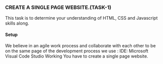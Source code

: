 ### CREATE A SINGLE PAGE WEBSITE.(TASK-1)
This task is to determine your understanding of HTML, CSS and Javascript skills along.

#### Setup

We believe in an agile work process and collaborate with each other to be on the same page of the development process we use : IDE: Microsoft Visual Code Studio Working You have to create a single page website.
